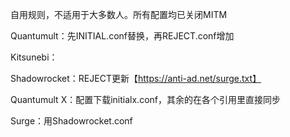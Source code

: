 自用规则，不适用于大多数人。所有配置均已关闭MITM

Quantumult：先INITIAL.conf替换，再REJECT.conf增加

Kitsunebi：

Shadowrocket：REJECT更新【https://anti-ad.net/surge.txt】

Quantumult X：配置下载initialx.conf，其余的在各个引用里直接同步

Surge：用Shadowrocket.conf
